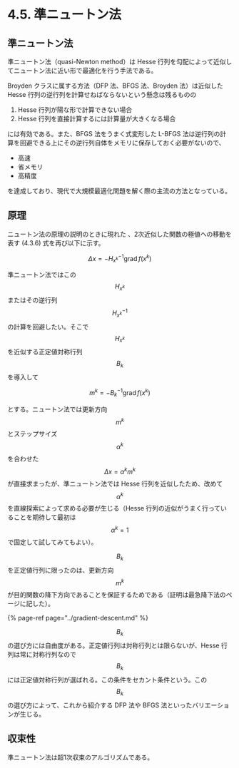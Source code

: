 # 4.5. 準ニュートン法

## 準ニュートン法

準ニュートン法（quasi-Newton method）は Hesse 行列を勾配によって近似してニュートン法に近い形で最適化を行う手法である。

Broyden クラスに属する方法（DFP 法、BFGS 法、Broyden 法）は近似した Hesse 行列の逆行列を計算せねばならないという懸念は残るものの

1. Hesse 行列が陽な形で計算できない場合
2. Hesse 行列を直接計算するには計算量が大きくなる場合

には有効である。また、BFGS 法をうまく式変形した L-BFGS 法は逆行列の計算を回避できる上にその逆行列自体をメモリに保存しておく必要がないので、

* 高速
* 省メモリ
* 高精度

を達成しており、現代で大規模最適化問題を解く際の主流の方法となっている。

## 原理

ニュートン法の原理の説明のときに現れた 、2次近似した関数の極値への移動を表す \(4.3.6\) 式を再び以下に示す。

$$
\Delta x = - H _ {x ^ k} ^ {-1} \operatorname{grad} f (x ^ k) \tag{4.5.1}
$$

準ニュートン法ではこの$$H _ {x ^ k}$$またはその逆行列$$H _ {x ^ k} ^ {-1}$$の計算を回避したい。そこで$$H _ {x ^ k}$$を近似する正定値対称行列$$B _ k$$を導入して

$$
m ^ k = - B _ k ^ {-1} \operatorname{grad} f (x ^ k) \tag{4.5.2}
$$

とする。ニュートン法では更新方向$$m ^ k$$とステップサイズ$$\alpha ^ k$$を合わせた$$\Delta x = \alpha ^ k m ^ k$$が直接求まったが、準ニュートン法では Hesse 行列を近似したため、改めて$$\alpha ^ k$$を直線探索によって求める必要が生じる（Hesse 行列の近似がうまく行っていることを期待して最初は$$\alpha ^ k = 1$$で固定して試してみてもよい）。

$$B _ k$$を正定値行列に限ったのは、更新方向$$m ^ k$$が目的関数の降下方向であることを保証するためである（証明は最急降下法のページに記した）。

{% page-ref page="../gradient-descent.md" %}

$$B _ k$$の選び方には自由度がある。正定値行列は対称行列とは限らないが、Hesse 行列は常に対称行列なので$$B _ k$$には正定値対称行列が選ばれる。この条件をセカント条件という。この$$B _ k$$の選び方によって、これから紹介する DFP 法や BFGS 法といったバリエーションが生じる。

## 収束性

準ニュートン法は超1次収束のアルゴリズムである。

